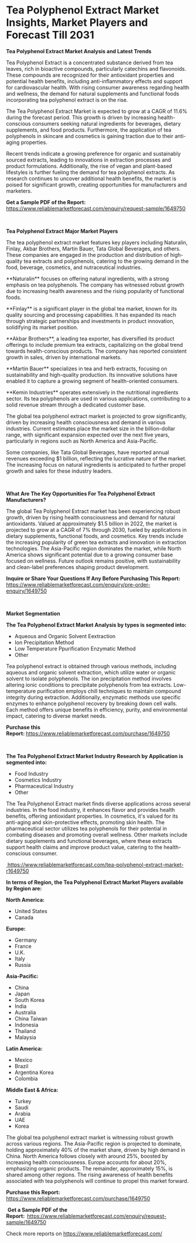 <p><h1>Tea Polyphenol Extract Market Insights, Market Players and Forecast Till 2031</h1></p><p><strong>Tea Polyphenol Extract Market Analysis and Latest Trends</strong></p>
<p><p>Tea Polyphenol Extract is a concentrated substance derived from tea leaves, rich in bioactive compounds, particularly catechins and flavonoids. These compounds are recognized for their antioxidant properties and potential health benefits, including anti-inflammatory effects and support for cardiovascular health. With rising consumer awareness regarding health and wellness, the demand for natural supplements and functional foods incorporating tea polyphenol extract is on the rise.</p><p>The Tea Polyphenol Extract Market is expected to grow at a CAGR of 11.6% during the forecast period. This growth is driven by increasing health-conscious consumers seeking natural ingredients for beverages, dietary supplements, and food products. Furthermore, the application of tea polyphenols in skincare and cosmetics is gaining traction due to their anti-aging properties. </p><p>Recent trends indicate a growing preference for organic and sustainably sourced extracts, leading to innovations in extraction processes and product formulations. Additionally, the rise of vegan and plant-based lifestyles is further fueling the demand for tea polyphenol extracts. As research continues to uncover additional health benefits, the market is poised for significant growth, creating opportunities for manufacturers and marketers.</p></p>
<p><strong>Get a Sample PDF of the Report:&nbsp;</strong> <a href="https://www.reliablemarketforecast.com/enquiry/request-sample/1649750?utm_campaign=1167&utm_medium=2&utm_source=Github&utm_content=ia&utm_term=29122024&utm_id=tea-polyphenol-extract">https://www.reliablemarketforecast.com/enquiry/request-sample/1649750</a></p>
<p>&nbsp;</p>
<p><strong>Tea Polyphenol Extract Major Market Players</strong></p>
<p><p>The tea polyphenol extract market features key players including Naturalin, Finlay, Akbar Brothers, Martin Bauer, Tata Global Beverages, and others. These companies are engaged in the production and distribution of high-quality tea extracts and polyphenols, catering to the growing demand in the food, beverage, cosmetics, and nutraceutical industries.</p><p>**Naturalin** focuses on offering natural ingredients, with a strong emphasis on tea polyphenols. The company has witnessed robust growth due to increasing health awareness and the rising popularity of functional foods.</p><p>**Finlay** is a significant player in the global tea market, known for its quality sourcing and processing capabilities. It has expanded its reach through strategic partnerships and investments in product innovation, solidifying its market position.</p><p>**Akbar Brothers**, a leading tea exporter, has diversified its product offerings to include premium tea extracts, capitalizing on the global trend towards health-conscious products. The company has reported consistent growth in sales, driven by international markets.</p><p>**Martin Bauer** specializes in tea and herb extracts, focusing on sustainability and high-quality production. Its innovative solutions have enabled it to capture a growing segment of health-oriented consumers.</p><p>**Kemin Industries** operates extensively in the nutritional ingredients sector. Its tea polyphenols are used in various applications, contributing to a solid revenue stream through a dedicated customer base.</p><p>The global tea polyphenol extract market is projected to grow significantly, driven by increasing health consciousness and demand in various industries. Current estimates place the market size in the billion-dollar range, with significant expansion expected over the next five years, particularly in regions such as North America and Asia-Pacific. </p><p>Some companies, like Tata Global Beverages, have reported annual revenues exceeding $1 billion, reflecting the lucrative nature of the market. The increasing focus on natural ingredients is anticipated to further propel growth and sales for these industry leaders.</p></p>
<p>&nbsp;</p>
<p><strong>What Are The Key Opportunities For Tea Polyphenol Extract Manufacturers?</strong></p>
<p><p>The global Tea Polyphenol Extract market has been experiencing robust growth, driven by rising health consciousness and demand for natural antioxidants. Valued at approximately $1.5 billion in 2022, the market is projected to grow at a CAGR of 7% through 2030, fueled by applications in dietary supplements, functional foods, and cosmetics. Key trends include the increasing popularity of green tea extracts and innovation in extraction technologies. The Asia-Pacific region dominates the market, while North America shows significant potential due to a growing consumer base focused on wellness. Future outlook remains positive, with sustainability and clean-label preferences shaping product development.</p></p>
<p><strong>Inquire or Share Your Questions If Any Before Purchasing This Report:</strong> <a href="https://www.reliablemarketforecast.com/enquiry/pre-order-enquiry/1649750?utm_campaign=1167&utm_medium=2&utm_source=Github&utm_content=ia&utm_term=29122024&utm_id=tea-polyphenol-extract">https://www.reliablemarketforecast.com/enquiry/pre-order-enquiry/1649750</a></p>
<p>&nbsp;</p>
<p><strong>Market Segmentation</strong></p>
<p><strong>The Tea Polyphenol Extract Market Analysis by types is segmented into:</strong></p>
<p><ul><li>Aqueous and Organic Solvent Eextraction</li><li>Ion Precipitation Method</li><li>Low Temperature Ppurification Enzymatic Method</li><li>Other</li></ul></p>
<p><p>Tea polyphenol extract is obtained through various methods, including aqueous and organic solvent extraction, which utilize water or organic solvent to isolate polyphenols. The ion precipitation method involves altering ionic conditions to precipitate polyphenols from tea extracts. Low-temperature purification employs chill techniques to maintain compound integrity during extraction. Additionally, enzymatic methods use specific enzymes to enhance polyphenol recovery by breaking down cell walls. Each method offers unique benefits in efficiency, purity, and environmental impact, catering to diverse market needs.</p></p>
<p><strong>Purchase this Report:&nbsp;</strong><a href="https://www.reliablemarketforecast.com/purchase/1649750?utm_campaign=1167&utm_medium=2&utm_source=Github&utm_content=ia&utm_term=29122024&utm_id=tea-polyphenol-extract">https://www.reliablemarketforecast.com/purchase/1649750</a></p>
<p>&nbsp;</p>
<p><strong>The Tea Polyphenol Extract Market Industry Research by Application is segmented into:</strong></p>
<p><ul><li>Food Industry</li><li>Cosmetics Industry</li><li>Pharmaceutical Industry</li><li>Other</li></ul></p>
<p><p>The Tea Polyphenol Extract market finds diverse applications across several industries. In the food industry, it enhances flavor and provides health benefits, offering antioxidant properties. In cosmetics, it's valued for its anti-aging and skin-protective effects, promoting skin health. The pharmaceutical sector utilizes tea polyphenols for their potential in combating diseases and promoting overall wellness. Other markets include dietary supplements and functional beverages, where these extracts support health claims and improve product value, catering to the health-conscious consumer.</p></p>
<p><a href="https://www.reliablemarketforecast.com/tea-polyphenol-extract-market-r1649750?utm_campaign=1167&utm_medium=2&utm_source=Github&utm_content=ia&utm_term=29122024&utm_id=tea-polyphenol-extract">&nbsp;https://www.reliablemarketforecast.com/tea-polyphenol-extract-market-r1649750</a></p>
<p><strong>In terms of Region, the Tea Polyphenol Extract Market Players available by Region are:</strong></p>
<p>
    <p> <strong> North America: </strong>
        <ul>
            <li>United States</li>
            <li>Canada</li>
        </ul>
        </p> 
    <p> <strong> Europe: </strong>
        <ul>
            <li>Germany</li>
            <li>France</li>
            <li>U.K.</li>
            <li>Italy</li>
            <li>Russia</li>
        </ul>
        </p> 
    <p> <strong> Asia-Pacific: </strong>
        <ul>
            <li>China</li>
            <li>Japan</li>
            <li>South Korea</li>
            <li>India</li>
            <li>Australia</li>
            <li>China Taiwan</li>
            <li>Indonesia</li>
            <li>Thailand</li>
            <li>Malaysia</li>
        </ul>
        </p> 
    <p> <strong> Latin America: </strong>
        <ul>
            <li>Mexico</li>
            <li>Brazil</li>
            <li>Argentina Korea</li>
            <li>Colombia</li>
        </ul>
        </p> 
    <p> <strong> Middle East & Africa: </strong>
        <ul>
            <li>Turkey</li>
            <li>Saudi</li>
            <li>Arabia</li>
            <li>UAE</li>
            <li>Korea</li>
        </ul>
    </p>
    </p>
<p><p>The global tea polyphenol extract market is witnessing robust growth across various regions. The Asia-Pacific region is projected to dominate, holding approximately 40% of the market share, driven by high demand in China. North America follows closely with around 25%, boosted by increasing health consciousness. Europe accounts for about 20%, emphasizing organic products. The remainder, approximately 15%, is shared among other regions. The rising awareness of health benefits associated with tea polyphenols will continue to propel this market forward.</p></p>
<p><strong>Purchase this Report: </strong><a href="https://www.reliablemarketforecast.com/purchase/1649750?utm_campaign=1167&utm_medium=2&utm_source=Github&utm_content=ia&utm_term=29122024&utm_id=tea-polyphenol-extract">https://www.reliablemarketforecast.com/purchase/1649750</a></p>
<p>&nbsp;<strong>Get a Sample PDF of the Report:&nbsp;&nbsp;</strong><a href="https://www.reliablemarketforecast.com/enquiry/request-sample/1649750?utm_campaign=1167&utm_medium=2&utm_source=Github&utm_content=ia&utm_term=29122024&utm_id=tea-polyphenol-extract">https://www.reliablemarketforecast.com/enquiry/request-sample/1649750</a></p>
<p><strong></strong></p>
<p>Check more reports on <a href="https://www.reliablemarketforecast.com/?utm_campaign=1167&utm_medium=2&utm_source=Github&utm_content=ia&utm_term=29122024&utm_id=tea-polyphenol-extract">https://www.reliablemarketforecast.com/</a></p>